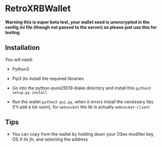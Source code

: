 # RetroXRBWallet

**Warning this is super beta test, your wallet seed is unencrypted in the config.ini file (though not passed to the server) so please just use this for testing**

## Installation

You will need:
* Python3
* Pip3 (to install the required libraries


* Go into the python-pure25519-blake directory and install this `python3 setup.py install`
* Run the wallet `python3 gui.py`, when it errors install the necessary libs (I'll add a list soon), for `websocket` the lib is actually `websocket-client`


## Tips
* You can copy from the wallet by holding down your OSes modifier key, OS X its *fn*, and selecting the address
